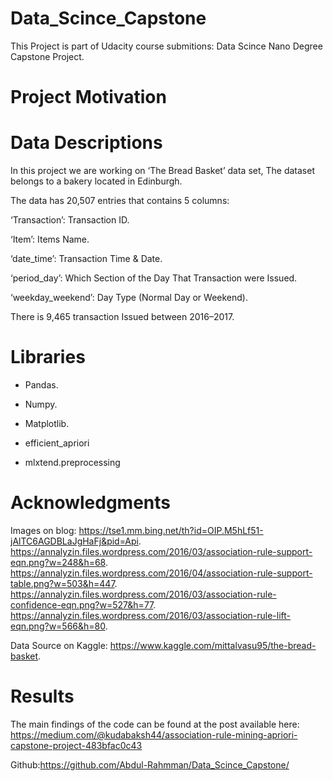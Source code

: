 # Data_Scince_Capstone
This Project is part of Udacity course submitions: Data Scince Nano Degree Capstone Project.

# Project Motivation



# Data Descriptions

In this project we are working on ‘The Bread Basket’ data set,
The dataset belongs to a bakery located in Edinburgh.

The data has 20,507 entries that contains 5 columns:

‘Transaction’: Transaction ID.

‘Item’: Items Name.

‘date_time’: Transaction Time & Date.

‘period_day’: Which Section of the Day That Transaction were Issued.

‘weekday_weekend’: Day Type (Normal Day or Weekend).

There is 9,465 transaction Issued between 2016–2017.


# Libraries
* Pandas.

* Numpy.

* Matplotlib.

* efficient_apriori

* mlxtend.preprocessing



# Acknowledgments
Images on blog:
https://tse1.mm.bing.net/th?id=OIP.M5hLf51-jAlTC6AGDBLaJgHaFj&pid=Api.
https://annalyzin.files.wordpress.com/2016/03/association-rule-support-eqn.png?w=248&h=68.
https://annalyzin.files.wordpress.com/2016/04/association-rule-support-table.png?w=503&h=447.
https://annalyzin.files.wordpress.com/2016/03/association-rule-confidence-eqn.png?w=527&h=77.
https://annalyzin.files.wordpress.com/2016/03/association-rule-lift-eqn.png?w=566&h=80.


Data Source on Kaggle:
https://www.kaggle.com/mittalvasu95/the-bread-basket.

# Results

The main findings of the code can be found at the post available here:
https://medium.com/@kudabaksh44/association-rule-mining-apriori-capstone-project-483bfac0c43

Github:https://github.com/Abdul-Rahmman/Data_Scince_Capstone/
